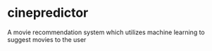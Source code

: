 # cinepredictor
A movie recommendation system which utilizes machine learning to suggest movies to the user
